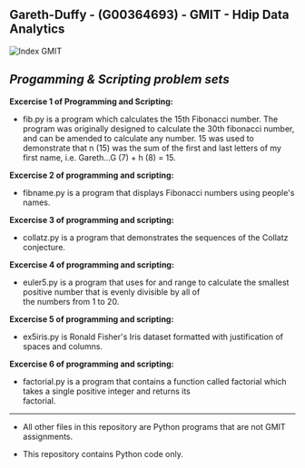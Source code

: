 ## Gareth-Duffy -  (G00364693) - GMIT - Hdip Data Analytics

<img src="https://image.ibb.co/gw4Gen/Index_GMIT.png" alt="Index GMIT" border="0" />

***Progamming & Scripting problem sets***
----------------------------------------------------------------------------------------------------------------------------------------

**Excercise 1 of Programming and Scripting:**

* fib.py is a program which calculates the 15th Fibonacci number. 
  The program was originally designed to calculate the 30th fibonacci number, and can be amended to calculate any number. 
  15 was used to demonstrate that n (15) was the sum of the first and last letters of my first name, i.e. Gareth...G (7) + h (8) = 15.
  
**Excercise 2 of programming and scripting:**

* fibname.py is a program that displays Fibonacci numbers using people's names. 

**Excercise 3 of programming and scripting:**

* collatz.py is a program that demonstrates the sequences of the Collatz conjecture. 

**Excercise 4 of programming and scripting:**

* euler5.py is a program that uses for and range to calculate the smallest positive number that is evenly divisible by all of   
  the numbers from 1 to 20. 
 
**Excercise 5 of programming and scripting:**

* ex5iris.py is Ronald Fisher's Iris dataset formatted with justification of spaces and columns. 

**Excercise 6 of programming and scripting:**

* factorial.py is a program that contains a function called factorial which takes a single positive integer and returns its   
  factorial.  
  
----------------------------------------------------------------------------------------------------------------------------------------

* All other files in this repository are Python programs that are not GMIT assignments.

* This repository contains Python code only.



